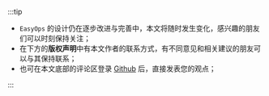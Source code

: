 :::tip

- `EasyOps` 的设计仍在逐步改进与完善中，本文将随时发生变化，感兴趣的朋友们可以时刻保持关注；
- 在下方的**版权声明**中有本文作者的联系方式，有不同意见和相关建议的朋友可以与其保持联系；
- 也可在本文底部的评论区登录 [Github](https://github.com/) 后，直接发表您的观点；

:::